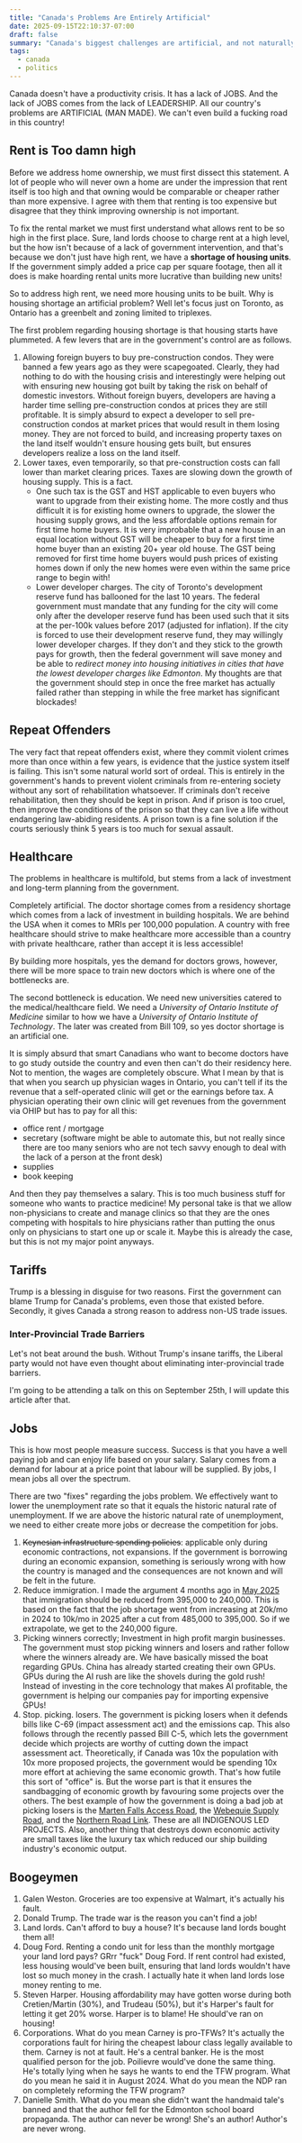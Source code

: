 ```yaml
---
title: "Canada's Problems Are Entirely Artificial"
date: 2025-09-15T22:10:37-07:00
draft: false
summary: "Canada's biggest challenges are artificial, and not naturally occurring. The productivity crisis is a hoax - a distraction - especially when considering that we can't even build a few simple roads that our indigenous communities want. Discover implementable solutions for the housing shortage, the failing justice system, and crumbling healthcare system."
tags:
  - canada
  - politics
---
```


Canada doesn't have a productivity crisis. It has a lack of JOBS. And the lack of JOBS comes from the lack of LEADERSHIP. All our country's problems are ARTIFICIAL (MAN MADE). We can't even build a fucking road in this country!

## Rent is Too damn high

Before we address home ownership, we must first dissect this statement. A lot of people who will never own a home are under the impression that rent itself is too high and that owning would be comparable or cheaper rather than more expensive. I agree with them that renting is too expensive but disagree that they think improving ownership is not important.

To fix the rental market we must first understand what allows rent to be so high in the first place. Sure, land lords choose to charge rent at a high level, but the how isn't because of a lack of government intervention, and that's because we don't just have high rent, we have a **shortage of housing units**. If the government simply added a price cap per square footage, then all it does is make hoarding rental units more lucrative than building new units!

So to address high rent, we need more housing units to be built. Why is housing shortage an artificial problem? Well let's focus just on Toronto, as Ontario has a greenbelt and zoning limited to triplexes.

The first problem regarding housing shortage is that housing starts have plummeted. A few levers that are in the government's control are as follows.

1. Allowing foreign buyers to buy pre-construction condos. They were banned a few years ago as they were scapegoated. Clearly, they had nothing to do with the housing crisis and interestingly were helping out with ensuring new housing got built by taking the risk on behalf of domestic investors. Without foreign buyers, developers are having a harder time selling pre-construction condos at prices they are still profitable. It is simply absurd to expect a developer to sell pre-construction condos at market prices that would result in them losing money. They are not forced to build, and increasing property taxes on the land itself wouldn't ensure housing gets built, but ensures developers realize a loss on the land itself.
2. Lower taxes, even temporarily, so that pre-construction costs can fall lower than market clearing prices. Taxes are slowing down the growth of housing supply. This is a fact.
    - One such tax is the GST and HST applicable to even buyers who want to upgrade from their existing home. The more costly and thus difficult it is for existing home owners to upgrade, the slower the housing supply grows, and the less affordable options remain for first time home buyers. It is very improbable that a new house in an equal location without GST will be cheaper to buy for a first time home buyer than an existing 20+ year old house. The GST being removed for first time home buyers would push prices of existing homes down if only the new homes were even within the same price range to begin with!
    - Lower developer charges. The city of Toronto's development reserve fund has ballooned for the last 10 years. The federal government must mandate that any funding for the city will come only after the developer reserve fund has been used such that it sits at the per-100k values before 2017 (adjusted for inflation). If the city is forced to use their development reserve fund, they may willingly lower developer charges. If they don't and they stick to the growth pays for growth, then the federal government will save money and be able to _redirect money into housing initiatives in cities that have the lowest developer charges like Edmonton_. My thoughts are that the government should step in once the free market has actually failed rather than stepping in while the free market has significant blockades!

## Repeat Offenders

The very fact that repeat offenders exist, where they commit violent crimes more than once within a few years, is evidence that the justice system itself is failing. This isn't some natural world sort of ordeal. This is entirely in the government's hands to prevent violent criminals from re-entering society without any sort of rehabilitation whatsoever. If criminals don't receive rehabilitation, then they should be kept in prison. And if prison is too cruel, then improve the conditions of the prison so that they can live a life without endangering law-abiding residents. A prison town is a fine solution if the courts seriously think 5 years is too much for sexual assault.

## Healthcare

The problems in healthcare is multifold, but stems from a lack of investment and long-term planning from the government.

Completely artificial. The doctor shortage comes from a residency shortage which comes from a lack of investment in building hospitals. We are behind the USA when it comes to MRIs per 100,000 population. A country with free healthcare should strive to make healthcare more accessible than a country with private healthcare, rather than accept it is less accessible!

By building more hospitals, yes the demand for doctors grows, however, there will be more space to train new doctors which is where one of the bottlenecks are.

The second bottleneck is education. We need new universities catered to the medical/healthcare field. We need a _University of Ontario Institute of Medicine_ similar to how we have a _University of Ontario Institute of Technology_. The later was created from Bill 109, so yes doctor shortage is an artificial one.

It is simply absurd that smart Canadians who want to become doctors have to go study outside the country and even then can't do their residency here. Not to mention, the wages are completely obscure. What I mean by that is that when you search up physician wages in Ontario, you can't tell if its the revenue that a self-operated clinic will get or the earnings before tax. A physician operating their own clinic will get revenues from the government via OHIP but has to pay for all this:

- office rent / mortgage
- secretary (software might be able to automate this, but not really since there are too many seniors who are not tech savvy enough to deal with the lack of a person at the front desk)
- supplies
- book keeping

And then they pay themselves a salary. This is too much business stuff for someone who wants to practice medicine! My personal take is that we allow non-physicians to create and manage clinics so that they are the ones competing with hospitals to hire physicians rather than putting the onus only on physicians to start one up or scale it. Maybe this is already the case, but this is not my major point anyways.

## Tariffs

Trump is a blessing in disguise for two reasons. First the government can blame Trump for Canada's problems, even those that existed before. Secondly, it gives Canada a strong reason to address non-US trade issues.

### Inter-Provincial Trade Barriers

Let's not beat around the bush. Without Trump's insane tariffs, the Liberal party would not have even thought about eliminating inter-provincial trade barriers.

I'm going to be attending a talk on this on September 25th, I will update this article after that.

## Jobs

This is how most people measure success. Success is that you have a well paying job and can enjoy life based on your salary. Salary comes from a demand for labour at a price point that labour will be supplied. By jobs, I mean jobs all over the spectrum.

There are two "fixes" regarding the jobs problem. We effectively want to lower the unemployment rate so that it equals the historic natural rate of unemployment. If we are above the historic natural rate of unemployment, we need to either create more jobs or decrease the competition for jobs.

1. ~~Keynesian infrastructure spending policies~~: applicable only during economic contractions, not expansions. If the government is borrowing during an economic expansion, something is seriously wrong with how the country is managed and the consequences are not known and will be felt in the future.
2. Reduce immigration. I made the argument 4 months ago in [May 2025](https://www.reddit.com/r/CanadaHousing2/comments/1kxxsrc/the_immigration_cuts_would_need_to_double_to/) that immigration should be reduced from 395,000 to 240,000. This is based on the fact that the job shortage went from increasing at 20k/mo in 2024 to 10k/mo in 2025 after a cut from 485,000 to 395,000. So if we extrapolate, we get to the 240,000 figure.
3. Picking winners correctly; Investment in high profit margin businesses. The government must stop picking winners and losers and rather follow where the winners already are. We have basically missed the boat regarding GPUs. China has already started creating their own GPUs. GPUs during the AI rush are like the shovels during the gold rush! Instead of investing in the core technology that makes AI profitable, the government is helping our companies pay for importing expensive GPUs!
4. Stop. picking. losers. The government is picking losers when it defends bills like C-69 (impact assessment act) and the emissions cap. This also follows through the recently passed Bill C-5, which lets the government decide which projects are worthy of cutting down the impact assessment act. Theoretically, if Canada was 10x the population with 10x more proposed projects, the government would be spending 10x more effort at achieving the same economic growth. That's how futile this sort of "office" is. But the worse part is that it ensures the sandbagging of economic growth by favouring some projects over the others. The best example of how the government is doing a bad job at picking losers is the [Marten Falls Access Road](https://www.martenfallsaccessroad.ca/), the [Webequie Supply Road](https://www.supplyroad.ca/), and the [Northern Road Link](https://northernroadlink.ca/). These are all INDIGENOUS LED PROJECTS. Also, another thing that destroys down economic activity are small taxes like the luxury tax which reduced our ship building industry's economic output.

## Boogeymen

1. Galen Weston. Groceries are too expensive at Walmart, it's actually his fault.
2. Donald Trump. The trade war is the reason you can't find a job!
3. Land lords. Can't afford to buy a house? It's because land lords bought them all!
4. Doug Ford. Renting a condo unit for less than the monthly mortgage your land lord pays? GRrr "fuck" Doug Ford. If rent control had existed, less housing would've been built, ensuring that land lords wouldn't have lost so much money in the crash. I actually hate it when land lords lose money renting to me.
5. Steven Harper. Housing affordability may have gotten worse during both Cretien/Martin (30%), and Trudeau (50%), but it's Harper's fault for letting it get 20% worse. Harper is to blame! He should've ran on housing!
6. Corporations. What do you mean Carney is pro-TFWs? It's actually the corporations fault for hiring the cheapest labour class legally available to them. Carney is not at fault. He's a central banker. He is the most qualified person for the job. Poilievre would've done the same thing. He's totally lying when he says he wants to end the TFW program. What do you mean he said it in August 2024. What do you mean the NDP ran on completely reforming the TFW program?
7. Danielle Smith. What do you mean she didn't want the handmaid tale's banned and that the author fell for the Edmonton school board propaganda. The author can never be wrong! She's an author! Author's are never wrong.
